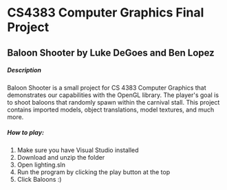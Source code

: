 # CS4383 Computer Graphics Final Project
## Baloon Shooter by Luke DeGoes and Ben Lopez
##### Description
Baloon Shooter is a small project for CS 4383 Computer Graphics that demonstrates our capabilities with the OpenGL library. The player's goal is to shoot baloons that randomly spawn within the carnival stall. This project contains imported models, object translations, model textures, and much more.
##### How to play:
1. Make sure you have Visual Studio installed
2. Download and unzip the folder
3. Open lighting.sln
4. Run the program by clicking the play button at the top
5. Click Baloons :)
